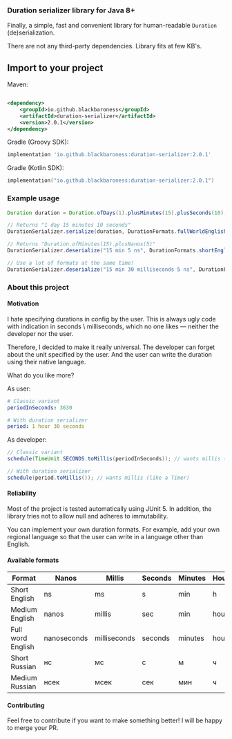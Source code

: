 ### Duration serializer library for Java 8+

Finally, a simple, fast and convenient library for human-readable `Duration` (de)serialization.

There are not any third-party dependencies. Library fits at few KB's.

## Import to your project

Maven:

```xml

<dependency>
    <groupId>io.github.blackbaroness</groupId>
    <artifactId>duration-serializer</artifactId>
    <version>2.0.1</version>
</dependency>
```

Gradle (Groovy SDK):

```groovy
implementation 'io.github.blackbaroness:duration-serializer:2.0.1'
```

Gradle (Kotlin SDK):

```kotlin
implementation("io.github.blackbaroness:duration-serializer:2.0.1")
```

### Example usage

[//]: # (@formatter:off)
```java
Duration duration = Duration.ofDays(1).plusMinutes(15).plusSeconds(10);

// Returns "1 day 15 minutes 10 seconds"
DurationSerializer.serialize(duration, DurationFormats.fullWorldEnglish());

// Returns "Duration.ofMinutes(15).plusNanos(5)"
DurationSerializer.deserialize("15 min 5 ns", DurationFormats.shortEnglish());

// Use a lot of formats at the same time!
DurationSerializer.deserialize("15 min 30 milliseconds 5 ns", DurationFormats.allBundled());
```
[//]: # (@formatter:on)

### About this project

#### Motivation

I hate specifying durations in config by the user. This is always ugly code with indication
in seconds \ milliseconds, which no one likes — neither the developer nor the user.

Therefore, I decided to make it really universal. The developer can forget about the unit specified by the user.
And the user can write the duration using their native language.

What do you like more?

As user:

```yaml
# Classic variant
periodInSeconds: 3630

# With duration serializer
period: 1 hour 30 seconds
```

As developer:

[//]: # (@formatter:off)
```java
// Classic variant
schedule(TimeUnit.SECONDS.toMillis(periodInSeconds)); // wants millis (like a Timer)

// With duration serializer
schedule(period.toMillis()); // wants millis (like a Timer)
```
[//]: # (@formatter:on)

#### Reliability

Most of the project is tested automatically using JUnit 5.
In addition, the library tries not to allow null and adheres to immutability.

You can implement your own duration formats. For example, add your own regional language
so that the user can write in a language other than English.

#### Available formats

| Format            | Nanos       | Millis       | Seconds | Minutes | Hours | Days |
|-------------------|-------------|--------------|---------|---------|-------|------|
| Short English     | ns          | ms           | s       | min     | h     | d    |
| Medium English    | nanos       | millis       | sec     | min     | hours | days |
| Full word English | nanoseconds | milliseconds | seconds | minutes | hours | days |
| Short Russian     | нс          | мс           | с       | м       | ч     | д    |
| Medium Russian    | нсек        | мсек         | сек     | мин     | ч     | дн   |

#### Contributing

Feel free to contribute if you want to make something better! I will be happy to merge your PR.
